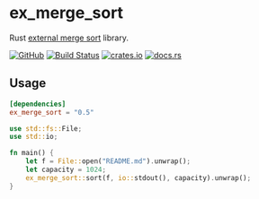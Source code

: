 # ex_merge_sort

Rust [external merge sort](https://en.wikipedia.org/wiki/External_sorting#External_merge_sort) library.

[![GitHub](https://img.shields.io/badge/github-winebarrel/ex__merge__sort-safegreen?logo=github)](https://github.com/winebarrel/ex_merge_sort)
[![Build Status](https://github.com/winebarrel/ex_merge_sort/workflows/CI/badge.svg)](https://github.com/winebarrel/ex_merge_sort/actions)
[![crates.io](https://img.shields.io/crates/v/ex_merge_sort.svg)](https://crates.io/crates/ex_merge_sort)
[![docs.rs](https://docs.rs/ex_merge_sort/badge.svg)](https://docs.rs/ex_merge_sort)

## Usage

```toml
[dependencies]
ex_merge_sort = "0.5"
```

```rust
use std::fs::File;
use std::io;

fn main() {
    let f = File::open("README.md").unwrap();
    let capacity = 1024;
    ex_merge_sort::sort(f, io::stdout(), capacity).unwrap();
}
```
